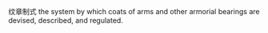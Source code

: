纹章制式
the system by which coats of arms and other armorial bearings are devised, described, and regulated.